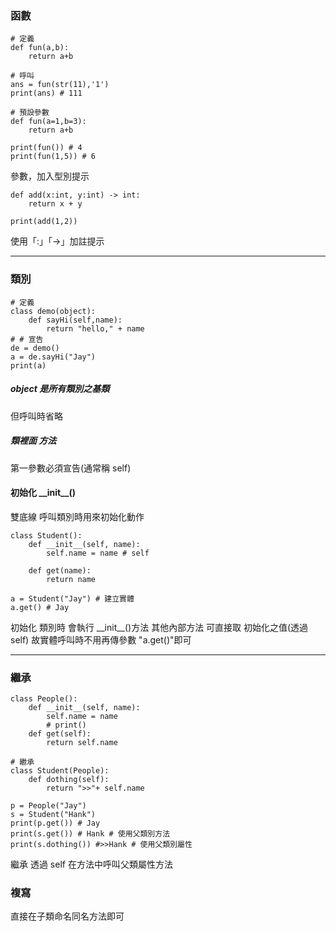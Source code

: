

### 函數

```
# 定義
def fun(a,b):
    return a+b

# 呼叫
ans = fun(str(11),'1') 
print(ans) # 111

# 預設參數
def fun(a=1,b=3):
    return a+b

print(fun()) # 4
print(fun(1,5)) # 6
```
參數，加入型別提示
```
def add(x:int, y:int) -> int:
    return x + y

print(add(1,2))
```
使用「:」「->」加註提示

---

### 類別

```
# 定義
class demo(object):
    def sayHi(self,name):
        return "hello," + name
# # 宣告
de = demo()
a = de.sayHi("Jay")
print(a)
```
##### object 是所有類別之基類
但呼叫時省略

##### 類裡面 方法 
第一參數必須宣告(通常稱 self)

#### 初始化 \_\_init__()
雙底線
呼叫類別時用來初始化動作


```
class Student():
    def __init__(self, name):
        self.name = name # self

    def get(name):
        return name

a = Student("Jay") # 建立實體
a.get() # Jay 
```

初始化 類別時 會執行 \_\_init__()方法
其他內部方法 可直接取 初始化之值(透過 self)
故實體呼叫時不用再傳參數 "a.get()"即可

---

### 繼承


```
class People():
    def __init__(self, name):
        self.name = name
        # print()
    def get(self):
        return self.name

# 繼承
class Student(People):
    def dothing(self):
        return ">>"+ self.name

p = People("Jay")
s = Student("Hank")
print(p.get()) # Jay 
print(s.get()) # Hank # 使用父類別方法
print(s.dothing()) #>>Hank # 使用父類別屬性

```
繼承
透過 self 在方法中呼叫父類屬性方法

### 複寫
直接在子類命名同名方法即可